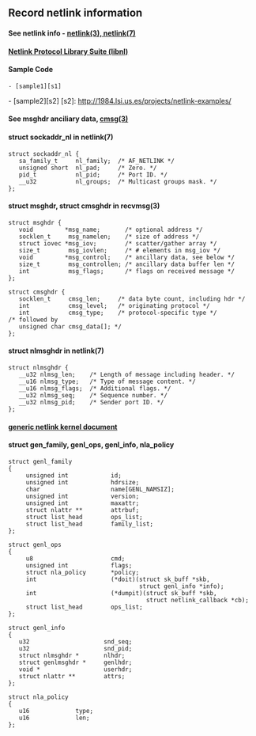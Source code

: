 Record netlink information
------------------------------------------
#### See netlink info - [netlink(3), netlink(7)][man-page]
[man-page]: https://www.kernel.org/doc/man-pages/

#### [Netlink Protocol Library Suite (libnl)][libnl-web]
[libnl-web]: https://www.infradead.org/~tgr/libnl/

#### Sample Code

	- [sample1][s1]
[s1]: http://linux-development-for-fresher.blogspot.tw/2012/05/understanding-netlink-socket.html
	- [sample2][s2]
[s2]: http://1984.lsi.us.es/projects/netlink-examples/
	

#### See msghdr anciliary data, [cmsg(3)][man-page]

#### struct sockaddr_nl in netlink(7)

	struct sockaddr_nl {
	   sa_family_t     nl_family;  /* AF_NETLINK */
	   unsigned short  nl_pad;     /* Zero. */
	   pid_t           nl_pid;     /* Port ID. */
	   __u32           nl_groups;  /* Multicast groups mask. */
	};

#### struct msghdr, struct cmsghdr in recvmsg(3)

	struct msghdr {
	   void         *msg_name;       /* optional address */
	   socklen_t     msg_namelen;    /* size of address */
	   struct iovec *msg_iov;        /* scatter/gather array */
	   size_t        msg_iovlen;     /* # elements in msg_iov */
	   void         *msg_control;    /* ancillary data, see below */
	   size_t        msg_controllen; /* ancillary data buffer len */
	   int           msg_flags;      /* flags on received message */
	};

	struct cmsghdr {
	   socklen_t     cmsg_len;     /* data byte count, including hdr */
	   int           cmsg_level;   /* originating protocol */
	   int           cmsg_type;    /* protocol-specific type */
	/* followed by
	   unsigned char cmsg_data[]; */
	};

#### struct nlmsghdr in netlink(7)

	struct nlmsghdr {
	   __u32 nlmsg_len;    /* Length of message including header. */
	   __u16 nlmsg_type;   /* Type of message content. */
	   __u16 nlmsg_flags;  /* Additional flags. */
	   __u32 nlmsg_seq;    /* Sequence number. */
	   __u32 nlmsg_pid;    /* Sender port ID. */
	};

#### [generic netlink kernel document][genl-ker]
[genl-ker]: http://www.linuxfoundation.org/collaborate/workgroups/networking/generic_netlink_howto


#### struct gen_family, genl_ops, genl_info, nla_policy

	struct genl_family
	{
	     unsigned int            id;
	     unsigned int            hdrsize;
	     char                    name[GENL_NAMSIZ];
	     unsigned int            version;
	     unsigned int            maxattr;
	     struct nlattr **        attrbuf;
	     struct list_head        ops_list;
	     struct list_head        family_list;
	};
	
	struct genl_ops
	{
	     u8                      cmd;
	     unsigned int            flags;
	     struct nla_policy       *policy;
	     int                     (*doit)(struct sk_buff *skb,
	                                     struct genl_info *info);
	     int                     (*dumpit)(struct sk_buff *skb,
	                                       struct netlink_callback *cb);
	     struct list_head        ops_list;
	};

	struct genl_info
	{
	   u32                     snd_seq;
	   u32                     snd_pid;
	   struct nlmsghdr *       nlhdr;
	   struct genlmsghdr *     genlhdr;
	   void *                  userhdr;
	   struct nlattr **        attrs;
	};

	struct nla_policy
	{
	   u16             type;
	   u16             len;
	};	

